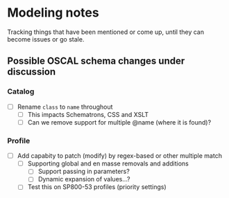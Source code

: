# Modeling notes

Tracking things that have been mentioned or come up, until they can become issues or go stale.

## Possible OSCAL schema changes under discussion

### Catalog

- [ ] Rename `class` to `name` throughout
  - [ ] This impacts Schematrons, CSS and XSLT
  - [ ] Can we remove support for multiple @name (where it is found)?

### Profile

- [ ] Add capabity to patch (modify) by regex-based or other multiple match
  - [ ] Supporting global and en masse removals and additions
    - [ ] Support passing in parameters?
    - [ ] Dynamic expansion of values...?
  - [ ] Test this on SP800-53 profiles (priority settings)
